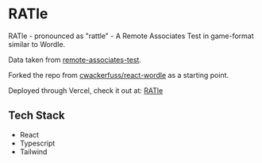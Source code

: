 # RATle

RATle -  pronounced as "rattle" - A Remote Associates Test in game-format similar to Wordle.

Data taken from [remote-associates-test](https://www.remote-associates-test.com/).

Forked the repo from [cwackerfuss/react-wordle](https://github.com/cwackerfuss/react-wordle/) as a starting point.

Deployed through Vercel, check it out at: [RATle](https://rat-le.vercel.app/)

## Tech Stack
- React
- Typescript
- Tailwind

